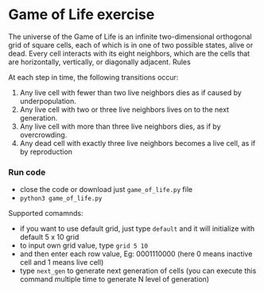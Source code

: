 # Game of Life exercise

The universe of the Game of Life is an infinite two-dimensional orthogonal grid of square cells, each of which is in one of two possible states, alive or dead. Every cell interacts with its eight neighbors, which are the cells that are horizontally, vertically, or diagonally adjacent.
Rules

At each step in time, the following transitions occur:
1. Any live cell with fewer than two live neighbors dies as if caused by underpopulation.
2. Any live cell with two or three live neighbors lives on to the next generation.
3. Any live cell with more than three live neighbors dies, as if by overcrowding.
4. Any dead cell with exactly three live neighbors becomes a live cell, as if by reproduction

### Run code
  - close the code or download just `game_of_life.py` file
  - `python3 game_of_life.py`

Supported comamnds:
  - if you want to use default grid, just type `default` and it will initialize with default 5 x 10 grid
  - to input own grid value, type `grid 5 10`
  - and then enter each row value, Eg: 0001110000 (here 0 means inactive cell and 1 means live cell)
  - type `next_gen` to generate next generation of cells (you can execute this command multiple time to generate N level of generation)
